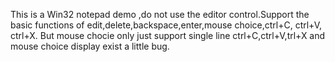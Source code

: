 This is a Win32 notepad demo ,do not use the editor control.Support the basic functions of edit,delete,backspace,enter,mouse
choice,ctrl+C, ctrl+V, ctrl+X. But mouse chocie only just support single line ctrl+C,ctrl+V,trl+X and mouse choice display exist a little bug.
